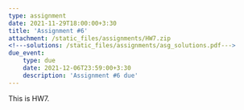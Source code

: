 ```yaml
---
type: assignment
date: 2021-11-29T18:00:00+3:30
title: 'Assignment #6'
attachment: /static_files/assignments/HW7.zip
<!---solutions: /static_files/assignments/asg_solutions.pdf--->
due_event: 
    type: due
    date: 2021-12-06T23:59:00+3:30
    description: 'Assignment #6 due'
---
```

This is HW7.

